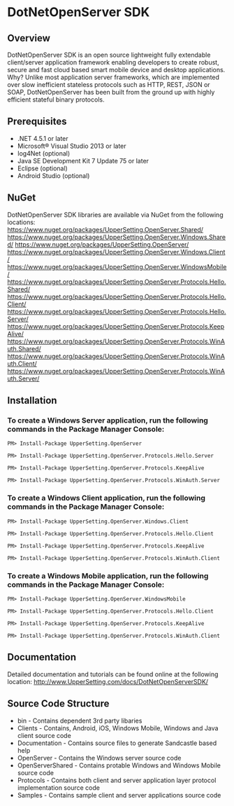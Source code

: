 # DotNetOpenServer SDK

## Overview

DotNetOpenServer SDK is an open source lightweight fully extendable
client/server application framework enabling developers to create robust, secure
and fast cloud based smart mobile device and desktop applications. Why? Unlike
most application server frameworks, which are implemented over slow inefficient
stateless protocols such as HTTP, REST, JSON or SOAP, DotNetOpenServer has been
built from the ground up with highly efficient stateful binary protocols.

## Prerequisites
* .NET 4.5.1 or later
* Microsoft&reg; Visual Studio 2013 or later
* log4Net (optional)
* Java SE Development Kit 7 Update 75 or later
* Eclipse (optional)
* Android Studio (optional)

## NuGet
DotNetOpenServer SDK libraries are available via NuGet from the following locations:
https://www.nuget.org/packages/UpperSetting.OpenServer.Shared/
https://www.nuget.org/packages/UpperSetting.OpenServer.Windows.Shared/
https://www.nuget.org/packages/UpperSetting.OpenServer/
https://www.nuget.org/packages/UpperSetting.OpenServer.Windows.Client/
https://www.nuget.org/packages/UpperSetting.OpenServer.WindowsMobile/
https://www.nuget.org/packages/UpperSetting.OpenServer.Protocols.Hello.Shared/
https://www.nuget.org/packages/UpperSetting.OpenServer.Protocols.Hello.Client/
https://www.nuget.org/packages/UpperSetting.OpenServer.Protocols.Hello.Server/
https://www.nuget.org/packages/UpperSetting.OpenServer.Protocols.KeepAlive/
https://www.nuget.org/packages/UpperSetting.OpenServer.Protocols.WinAuth.Shared/
https://www.nuget.org/packages/UpperSetting.OpenServer.Protocols.WinAuth.Client/
https://www.nuget.org/packages/UpperSetting.OpenServer.Protocols.WinAuth.Server/

## Installation
### To create a Windows Server application, run the following commands in the Package Manager Console:
`PM> Install-Package UpperSetting.OpenServer`

`PM> Install-Package UpperSetting.OpenServer.Protocols.Hello.Server`

`PM> Install-Package UpperSetting.OpenServer.Protocols.KeepAlive`

`PM> Install-Package UpperSetting.OpenServer.Protocols.WinAuth.Server`

### To create a Windows Client application, run the following commands in the Package Manager Console:
`PM> Install-Package UpperSetting.OpenServer.Windows.Client`

`PM> Install-Package UpperSetting.OpenServer.Protocols.Hello.Client`

`PM> Install-Package UpperSetting.OpenServer.Protocols.KeepAlive`

`PM> Install-Package UpperSetting.OpenServer.Protocols.WinAuth.Client`

### To create a Windows Mobile application, run the following commands in the Package Manager Console:
`PM> Install-Package UpperSetting.OpenServer.WindowsMobile`

`PM> Install-Package UpperSetting.OpenServer.Protocols.Hello.Client`

`PM> Install-Package UpperSetting.OpenServer.Protocols.KeepAlive`

`PM> Install-Package UpperSetting.OpenServer.Protocols.WinAuth.Client`

## Documentation
Detailed documentation and tutorials can be found online at the following location:
http://www.UpperSetting.com/docs/DotNetOpenServerSDK/

## Source Code Structure
* bin - Contains dependent 3rd party libaries
* Clients - Contains, Android, iOS, Windows Mobile, Windows and Java client source code
* Documentation - Contains source files to generate Sandcastle based help
* OpenServer - Contains the Windows server source code
* OpenServerShared - Contains protable Windows and Windows Mobile source code
* Protocols - Contains both client and server application layer protocol implementation source code
* Samples - Contains sample client and server applications source code
